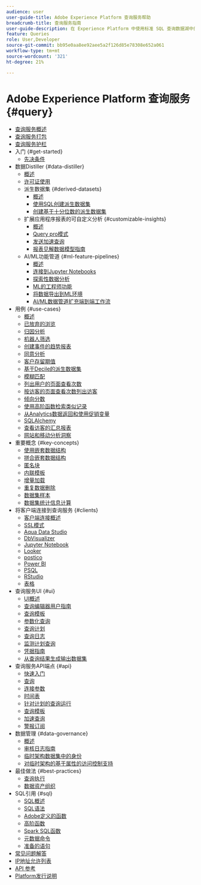 ```yaml
---
audience: user
user-guide-title: Adobe Experience Platform 查询服务帮助
breadcrumb-title: 查询服务指南
user-guide-description: 在 Experience Platform 中使用标准 SQL 查询数据湖中的数据。
feature: Queries
role: User,Developer
source-git-commit: bb95e0aa8ee92aee5a2f126d85e78308e652a061
workflow-type: tm+mt
source-wordcount: '321'
ht-degree: 21%

---
```



# Adobe Experience Platform 查询服务 {#query}

- [查询服务概述](home.md)
- [查询服务打包](packaging.md)
- [查询服务护栏](guardrails.md)
- 入门 {#get-started}
   - [先决条件](get-started/prerequisites.md)
- 数据Distiller {#data-distiller}
   - [概述](data-distiller/overview.md)
   - [许可证使用](data-distiller/license-usage.md)
   - 派生数据集 {#derived-datasets}
      - [概述](data-distiller/derived-datasets/overview.md)
      - [使用SQL创建派生数据集](data-distiller/derived-datasets/create-derived-datasets-with-sql.md)
      - [创建基于十分位数的派生数据集](data-distiller/derived-datasets/decile-based-derived-attributes.md)
   - 扩展应用程序报表的可自定义分析 {#customizable-insights}
      - [概述](data-distiller/customizable-insights/overview.md)
      - [Query pro模式](data-distiller/customizable-insights/query-pro-mode.md)
      - [发送加速查询](data-distiller/customizable-insights/send-accelerated-queries.md)
      - [报表见解数据模型指南](data-distiller/customizable-insights/reporting-insights-data-model.md)
   - AI/ML功能管道 {#ml-feature-pipelines}
      - [概述](data-distiller/ml-feature-pipelines/overview.md)
      - [连接到Jupyter Notebooks](data-distiller/ml-feature-pipelines/establish-connection.md)
      - [探索性数据分析](data-distiller/ml-feature-pipelines/exploratory-analysis.md)
      - [ML的工程师功能](data-distiller/ml-feature-pipelines/feature-engineering.md)
      - [将数据导出到ML环境](data-distiller/ml-feature-pipelines/export-data.md)
      - [AI/ML数据管道扩充端到端工作流](data-distiller/ml-feature-pipelines/end-to-end-notebook-workflow.md)
- 用例 {#use-cases}
   - [概述](use-cases/overview.md)
   - [已放弃的浏览](use-cases/abandoned-browse.md)
   - [归因分析](use-cases/attribution-analysis.md)
   - [机器人筛选](use-cases/bot-filtering.md)
   - [创建事件的趋势报表](use-cases/trended-report-of-events.md)
   - [同意分析](use-cases/consent-analysis.md)
   - [客户存留期值](use-cases/customer-lifetime-value.md)
   - [基于Decile的派生数据集](use-cases/deciles-use-case.md)
   - [模糊匹配](use-cases/fuzzy-match.md)
   - [列出用户的页面查看次数](use-cases/list-visitor-sessions.md)
   - [按访客的页面查看次数列出访客](use-cases/visitors-by-number-of-page-views.md)
   - [倾向分数](use-cases/propensity-score.md)
   - [使用高阶函数检索类似记录](use-cases/retrieve-similar-records.md)
   - [从Analytics数据返回和使用促销变量](use-cases/merchandising-variables.md)
   - [SQLAlchemy](use-cases/sqlalchemy.md)
   - [查看访客的汇总报表](use-cases/roll-up-report-of-a-visitor.md)
   - [网站和移动分析洞察](use-cases/analytics-insights.md)
- 重要概念 {#key-concepts}
   - [使用嵌套数据结构](key-concepts/nested-data-structures.md)
   - [拼合嵌套数据结构](key-concepts/flatten-nested-data.md)
   - [匿名块](key-concepts/anonymous-block.md)
   - [内联模板](key-concepts/inline-templates.md)
   - [增量加载](key-concepts/incremental-load.md)
   - [重复数据删除](key-concepts/deduplication.md)
   - [数据集样本](key-concepts/dataset-samples.md)
   - [数据集统计信息计算](key-concepts/dataset-statistics.md)
- 将客户端连接到查询服务 {#clients}
   - [客户端连接概述](clients/overview.md)
   - [SSL模式](./clients/ssl-modes.md)
   - [Aqua Data Studio](clients/aqua-data-studio.md)
   - [DbVisualizer](./clients/dbvisulaizer.md)
   - [Jupyter Notebook](clients//jupyter-notebook.md)
   - [Looker](clients/looker.md)
   - [postico](clients/postico.md)
   - [Power BI](clients/power-bi.md)
   - [PSQL](clients/psql.md)
   - [RStudio](clients/rstudio.md)
   - [表格](clients/tableau.md)
- 查询服务UI {#ui}
   - [UI概述](ui/overview.md)
   - [查询编辑器用户指南](ui/user-guide.md)
   - [查询模板](ui/query-templates.md)
   - [参数化查询](ui/parameterized-queries.md)
   - [查询计划](ui/query-schedules.md)
   - [查询日志](ui/query-logs.md)
   - [监测计划查询](ui/monitor-queries.md)
   - [凭据指南](ui/credentials.md)
   - [从查询结果生成输出数据集](ui/create-datasets.md)
- 查询服务API端点 {#api}
   - [快速入门](api/getting-started.md)
   - [查询](api/queries.md)
   - [连接参数](api/connection-parameters.md)
   - [时间表](api/scheduled-queries.md)
   - [针对计划的查询运行](api/runs-scheduled-queries.md)
   - [查询模板](api/query-templates.md)
   - [加速查询](api/accelerated-queries.md)
   - [警报订阅](api/alert-subscriptions.md)
- 数据管理 {#data-governance}
   - [概述](data-governance/overview.md)
   - [审核日志指南](data-governance/audit-log-guide.md)
   - [临时架构数据集中的身份](data-governance/ad-hoc-schema-identities.md)
   - [对临时架构的基于属性的访问控制支持](./data-governance/ad-hoc-schema-labels.md)
- 最佳做法 {#best-practices}
   - [查询执行](best-practices/writing-queries.md)
   - [数据资产组织](./best-practices/organize-data-assets.md)
- SQL引用 {#sql}
   - [SQL概述](sql/overview.md)
   - [SQL语法](sql/syntax.md)
   - [Adobe定义的函数](sql/adobe-defined-functions.md)
   - [高阶函数](sql/higher-order-functions.md)
   - [Spark SQL函数](sql/spark-sql-functions.md)
   - [元数据命令](sql/metadata.md)
   - [准备的语句](sql/prepared-statements.md)
- [常见问题解答](troubleshooting-guide.md)
- [IP地址允许列表](ip-address-allowlist.md)
- [API 参考](https://www.adobe.io/experience-platform-apis/references/query-service/)
- [Platform发行说明](https://experienceleague.adobe.com/en/docs/experience-platform/release-notes/latest)

